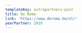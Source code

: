 ```yaml
---
templateKey: extrapartners-post
title: De Roma
link: 'https://www.deroma.be/nl/'
yearPartner: 2019
---
```

